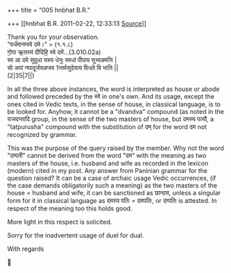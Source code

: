 +++
title = "005 hnbhat B.R."

+++
[[hnbhat B.R.	2011-02-22, 12:33:13 [Source](https://groups.google.com/g/bvparishat/c/NpuHOxQQbaE)]]



Thank you for your observation.  
"वर्ध॑मानम्स्वे दमे।" = (१.१.८)  
गो॒पा ऋ॒तस्य॑ दीदिहि॒ स्वे दमे॑...(3.010.02a)  
स्व आ दमे सुदुधा यस्य धेनुः स्वधां पीपाय सुभ्व‌न्नमत्ति \|  
सो अपां नपादूर्जय‌न्नप्स्व 1न्तर्वसुदेयाय विधते वि भाति \|\|  
(2\|35\|7\|\|)  
  
In all the three above instances, the word is interpreted as house or abode and followed preceded by the स्वे in one's own. And its usage, except the ones cited in Vedic texts, in the sense of house, in classical language, is to be looked for. Anyhow, it cannot be a "dvandva" compound (as noted in the राजदन्तादि group, in the sense of the two masters of house, but दमस्य पत्यौ, a "tatpurusha" compound with the substitution of दम् for the word दम not recognized by grammar.

  

This was the purpose of the query raised by the member. Why not the word "दम्पती" cannot be derived from the word "दम" with the meaning as two masters of the house, i.e. husband and wife as recorded in the lexicon (modern) cited in my post. Any answer from Paninian grammar for the question raised? It can be a case of archaic usage Vedic occurrences, (if the case demands obligatorily such a meaning) as the two masters of the house = husband and wife, it can be sanctioned as छान्दस, unless a singular form for it in classical language as दमस्य पतिः = दमपतिः, or दम्पतिः is attested. In respect of the meaning too this holds good. 

  

More light in this respect is solicited.  
  

Sorry for the inadvertent usage of duel for dual.

  

With regards



